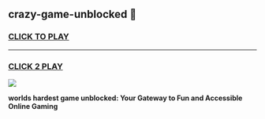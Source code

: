 
## crazy-game-unblocked 👋
<h3>
<a href="https://premium.freeplayer.one?title=crazy-game-unblocked&ref=14F">CLICK TO PLAY</a></h3>
<hr>

<h3>
<a href="https://premium.freeplayer.one?title=crazy-game-unblocked&ref=14F">CLICK 2 PLAY</a>
  
</h3>

<a href="https://premium.freeplayer.one?title=crazy-game-unblocked&ref=12F/"><img src="https://clearcache.store/games.png"></a>


**worlds hardest game unblocked: Your Gateway to Fun and Accessible Online Gaming**
